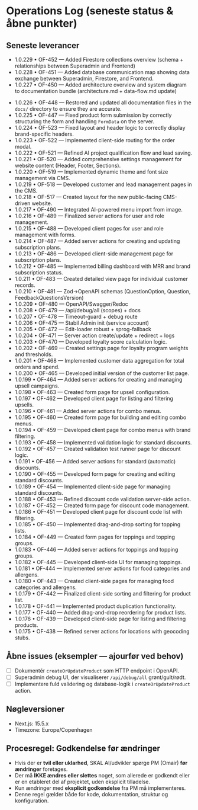 # Operations Log (seneste status & åbne punkter)

## Seneste leverancer
* 1.0.229 • OF-452 — Added Firestore collections overview (schema + relationships between Superadmin and Frontend)
* 1.0.228 • OF-451 — Added database communication map showing data exchange between Superadmin, Firestore, and Frontend.
* 1.0.227 • OF-450 — Added architecture overview and system diagram to documentation bundle (architecture.md + data-flow.md update)
- 1.0.226 • OF-448 — Restored and updated all documentation files in the `docs/` directory to ensure they are accurate.
- 1.0.225 • OF-447 — Fixed product form submission by correctly structuring the form and handling `FormData` on the server.
- 1.0.224 • OF-523 — Fixed layout and header logic to correctly display brand-specific headers.
- 1.0.223 • OF-522 — Implemented client-side routing for the order modal.
- 1.0.222 • OF-521 — Refined AI project qualification flow and lead saving.
- 1.0.221 • OF-520 — Added comprehensive settings management for website content (Header, Footer, Sections).
- 1.0.220 • OF-519 — Implemented dynamic theme and font size management via CMS.
- 1.0.219 • OF-518 — Developed customer and lead management pages in the CMS.
- 1.0.218 • OF-517 — Created layout for the new public-facing CMS-driven website.
- 1.0.217 • OF-490 — Integrated AI-powered menu import from image.
- 1.0.216 • OF-489 — Finalized server actions for user and role management.
- 1.0.215 • OF-488 — Developed client pages for user and role management with forms.
- 1.0.214 • OF-487 — Added server actions for creating and updating subscription plans.
- 1.0.213 • OF-486 — Developed client-side management page for subscription plans.
- 1.0.212 • OF-485 — Implemented billing dashboard with MRR and brand subscription status.
- 1.0.211 • OF-483 — Created detailed view page for individual customer records.
- 1.0.210 • OF-481 — Zod→OpenAPI schemas (QuestionOption, Question, FeedbackQuestionsVersion)
- 1.0.209 • OF-480 — OpenAPI/Swagger/Redoc
- 1.0.208 • OF-479 — /api/debug/all (scopes) + docs
- 1.0.207 • OF-478 — Timeout-guard + debug route
- 1.0.206 • OF-475 — Stabil Admin init (service account)
- 1.0.205 • OF-472 — Edit-loader robust + sprog-fallback
- 1.0.204 • OF-471 — Server action create/update + redirect + logs
- 1.0.203 • OF-470 — Developed loyalty score calculation logic.
- 1.0.202 • OF-469 — Created settings page for loyalty program weights and thresholds.
- 1.0.201 • OF-468 — Implemented customer data aggregation for total orders and spend.
- 1.0.200 • OF-465 — Developed initial version of the customer list page.
- 1.0.199 • OF-464 — Added server actions for creating and managing upsell campaigns.
- 1.0.198 • OF-463 — Created form page for upsell configuration.
- 1.0.197 • OF-462 — Developed client page for listing and filtering upsells.
- 1.0.196 • OF-461 — Added server actions for combo menus.
- 1.0.195 • OF-460 — Created form page for building and editing combo menus.
- 1.0.194 • OF-459 — Developed client page for combo menus with brand filtering.
- 1.0.193 • OF-458 — Implemented validation logic for standard discounts.
- 1.0.192 • OF-457 — Created validation test runner page for discount logic.
- 1.0.191 • OF-456 — Added server actions for standard (automatic) discounts.
- 1.0.190 • OF-455 — Developed form page for creating and editing standard discounts.
- 1.0.189 • OF-454 — Implemented client-side page for managing standard discounts.
- 1.0.188 • OF-453 — Refined discount code validation server-side action.
- 1.0.187 • OF-452 — Created form page for discount code management.
- 1.0.186 • OF-451 — Developed client page for discount code list with filtering.
- 1.0.185 • OF-450 — Implemented drag-and-drop sorting for topping lists.
- 1.0.184 • OF-449 — Created form pages for toppings and topping groups.
- 1.0.183 • OF-446 — Added server actions for toppings and topping groups.
- 1.0.182 • OF-445 — Developed client-side UI for managing toppings.
- 1.0.181 • OF-444 — Implemented server actions for food categories and allergens.
- 1.0.180 • OF-443 — Created client-side pages for managing food categories and allergens.
- 1.0.179 • OF-442 — Finalized client-side sorting and filtering for product list.
- 1.0.178 • OF-441 — Implemented product duplication functionality.
- 1.0.177 • OF-440 — Added drag-and-drop reordering for product lists.
- 1.0.176 • OF-439 — Developed client-side page for listing and filtering products.
- 1.0.175 • OF-438 — Refined server actions for locations with geocoding stubs.

## Åbne issues (eksempler — ajourfør ved behov)
- [ ] Dokumentér `createOrUpdateProduct` som HTTP endpoint i OpenAPI.
- [ ] Superadmin debug UI, der visualiserer `/api/debug/all` grønt/gult/rødt.
- [ ] Implementere fuld validering og database-logik i `createOrUpdateProduct` action.

## Nøgleversioner
- Next.js: 15.5.x
- Timezone: Europe/Copenhagen

## Procesregel: Godkendelse før ændringer
- Hvis der er **tvil eller uklarhed**, SKAL AI/udvikler spørge PM (Omair) **før ændringer** foretages.
- Der må **IKKE ændres eller slettes** noget, som allerede er godkendt eller er en etableret del af projektet, uden eksplicit tilladelse.
- Kun ændringer med **eksplicit godkendelse** fra PM må implementeres.
- Denne regel gælder både for kode, dokumentation, struktur og konfiguration.
